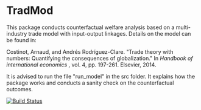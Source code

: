 # TradMod

This package conducts counterfactual welfare analysis based on a multi-industry trade model with input-output linkages. Details on the model can be found in:

Costinot, Arnaud, and Andrés Rodríguez-Clare. "Trade theory with numbers: Quantifying the consequences of globalization." In *Handbook of international economics* , vol. 4, pp. 197-261. Elsevier, 2014.

It is advised to run the file "run_model" in the src folder. It explains how the package works and conducts a sanity check on the counterfactual outcomes.

[![Build Status](https://github.com/nicolaswess/TradMod.jl/actions/workflows/CI.yml/badge.svg?branch=main)](https://github.com/nicolaswess/TradMod.jl/actions/workflows/CI.yml?query=branch%3Amain)
